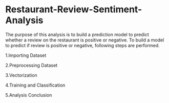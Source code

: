 # Restaurant-Review-Sentiment-Analysis

The purpose of this analysis is to build a prediction model to predict whether a review on the restaurant is positive or negative.
To build a model to predict if review is positive or negative, following steps are performed.

1.Importing Dataset

2.Preprocessing Dataset

3.Vectorization

4.Training and Classification

5.Analysis Conclusion
